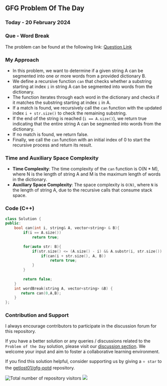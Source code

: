 ## GFG Problem Of The Day

### Today - 20 February 2024
### Que - Word Break
The problem can be found at the following link: [Question Link](https://www.geeksforgeeks.org/problems/word-break1352/1)

### My Approach
- In this problem, we want to determine if a given string A can be segmented into one or more words from a provided dictionary B.
- We define a recursive function `can` that checks whether a substring starting at index `i` in string A can be segmented into words from the dictionary.
- The function iterates through each word in the dictionary and checks if it matches the substring starting at index `i` in A.
- If a match is found, we recursively call the `can` function with the updated index `i + str.size()` to check the remaining substring.
- If the end of the string is reached (`i == A.size()`), we return true indicating that the entire string A can be segmented into words from the dictionary.
- If no match is found, we return false.
- Finally, we call the `can` function with an initial index of 0 to start the recursive process and return its result.

### Time and Auxiliary Space Complexity

- **Time Complexity**: The time complexity of the `can` function is O(N * M), where N is the length of string A and M is the maximum length of words in the dictionary.
- **Auxiliary Space Complexity**: The space complexity is `O(N)`, where `N` is the length of string A, due to the recursive calls that consume stack space.

### Code (C++)
```cpp
class Solution {
public:
    bool can(int i, string& A, vector<string> & B){
        if(i == A.size())
            return true;
            
        for(auto str: B){
            if(str.size() <= (A.size() - i) && A.substr(i, str.size()) == str){
                if(can(i + str.size(), A, B))
                    return true;
            }
        }
        
        return false;
    }
    int wordBreak(string A, vector<string> &B) {
       return can(0,A,B);
    }
};
```

### Contribution and Support

I always encourage contributors to participate in the discussion forum for this repository.

If you have a better solution or any queries / discussions related to the `Problem of the Day` solution, please visit our [discussion section](https://github.com/getlost01/gfg-potd/discussions). We welcome your input and aim to foster a collaborative learning environment.

If you find this solution helpful, consider supporting us by giving a `⭐ star` to the [getlost01/gfg-potd](https://github.com/getlost01/gfg-potd) repository.

![Total number of repository visitors](https://komarev.com/ghpvc/?username=gl01potdgfg&color=blue&&label=Visitors)
![](https://hit.yhype.me/github/profile?user_id=79409258)

